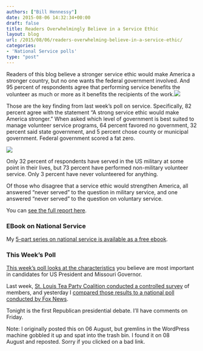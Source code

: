 ```yaml
---
authors: ["Bill Hennessy"]
date: 2015-08-06 14:32:34+00:00
draft: false
title: Readers Overwhelmingly Believe in a Service Ethic
layout: blog
url: /2015/08/06/readers-overwhelming-believe-in-a-service-ethic/
categories:
- 'National Service polls'
type: "post"
---
```


Readers of this blog believe a stronger service ethic would make America a stronger country, but no one wants the federal government involved. And 95 percent of respondents agree that performing service benefits the volunteer as much or more as it benefits the recipients of the work.[![](https://hennessysview.com/wp-content/uploads/2015/08/1438819276_thumb.png)
](https://hennessysview.com/wp-content/uploads/2015/08/1438819276_full.png)



Those are the key finding from last week’s poll on service. Specifically, 82 percent agree with the statement “A strong service ethic would make America stronger.” When asked which level of government is best suited to manage volunteer service programs, 64 percent favored no government, 32 percent said state government, and 5 percent chose county or municipal government. Federal government scored a fat zero.

[![](https://hennessysview.com/wp-content/uploads/2015/08/1438819218_thumb.png)
](https://hennessysview.com/wp-content/uploads/2015/08/1438819218_full.png)

Only 32 percent of respondents have served in the US military at some point in their lives, but 73 percent have performed non-military volunteer service. Only 3 percent have never volunteered for anything.

Of those who disagree that a service ethic would strengthen America, all answered “never served” to the question in military service, and one answered “never served” to the question on voluntary service.

You can [see the full report here](https://bhennessy.typeform.com/report/WanYU7/IDPp).



### EBook on National Service



My [5-part series on national service is available as a free ebook](https://hennessysview.com/free-service-ebook/).



### This Week’s Poll



[This week’s poll looks at the characteristics](https://hennessysview.com/2015/08/05/poll-which-candidate-qualities-matter-most/) you believe are most important in candidates for US President and Missouri Governor.

Last week, [St. Louis Tea Party Coalition conducted a controlled survey](https://stlouisteaparty.com/2015/08/01/st-louis-tea-partiers-give-us-missouri-low-marks/) of members, and yesterday I [compared those results to a national poll conducted by Fox News](https://hennessysview.com/2015/08/04/tea-partiers-in-st-louis-see-things-a-bit-differently/).

Tonight is the first Republican presidential debate. I’ll have comments on Friday.

Note: I originally posted this on 06 August, but gremlins in the WordPress machine gobbled it up and spat into the trash bin. I found it on 08 August and reposted. Sorry if you clicked on a bad link.
